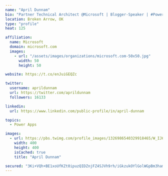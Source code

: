 ```yaml
---
name: "April Dunnam"
bio: "Partner Technical Architect @Microsoft | Blogger-Speaker | #PowerApps, #PowerAutomate, #Office365, #SharePoint | #WIT | #Karaoke Queen"
location: Broken Arrow, OK
type: "profile"
heat: 125

affiliation:
  name: Microsoft
  domain: microsoft.com
  images:
    - url: "/assets/images/organizations/microsoft.com-50x50.jpg"
      width: 50
      height: 50

website: https://t.co/enJuiGEQZc

twitter:
  username: aprildunnam
  url: https://twitter.com/aprildunnam
  followers: 16133

linkedin:
  url: https://www.linkedin.com/public-profile/in/april-dunnam

topics:
  - Power Apps

images:
  - url: https://pbs.twimg.com/profile_images/1326986540329918465/W_IJ6Ih2_400x400.jpg
    width: 400
    height: 400
    isCached: true
    title: "April Dunnam"

secured: "3Ki+VQh+BE1xoUfKZt0ipuzQIDZnjFZ4SJVh9rh/iGkzukOYlGolWGpBm3ham0SjkGZR1u2Nr5pynwXBDwAeW+yVcwsLmkD443j5bDC3Z//f6tbjjDD1ehwL9/Ut7+UmUVUKH2VNaObpcjd+aA8R69ahJucRlvFAFUqHnsGQRr9d2yq33TC1VVnQIsRtaTHp+EiIVp0RYknq7RMhm0c+i9tEEwLTHb1DGUYaC11Xqm2F52dzRy9NJrlJ2qB+bwati51X5Wd4TRmEEXrQrCLXSf7yq5s+MJ3lAUJWjJlJDaSjHYBxt5SxD+/+6lllvnq9rW2DEHdHJH8W+on+642jfUVNrdI6DOHSj81YICDwKhK6NRS6B2CYLFCpqbzQtfNX69iU5YWLA38bG1W927IiRqn6qmKoFsXWET89WKLAJzY=;HyRw2e52XDzy2Gzhk3PLHQ=="
---
```


